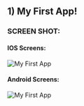 ## 1) My First App!

### SCREEN SHOT:
#### IOS Screens:
![My First App](https://github.com/iamnadhu/react-native/blob/master/my-first-app/screenshots/ios/1-home-screen.png)

#### Android Screens:
![My First App](https://github.com/iamnadhu/react-native/blob/master/my-first-app/screenshots/android/1-home-screen.png)